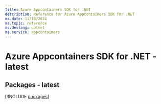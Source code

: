 ```yaml
---
title: Azure Appcontainers SDK for .NET
description: Reference for Azure Appcontainers SDK for .NET
ms.date: 11/18/2024
ms.topic: reference
ms.devlang: dotnet
ms.service: appcontainers
---
```

# Azure Appcontainers SDK for .NET - latest
## Packages - latest
[!INCLUDE [packages](appcontainers-index.md)]